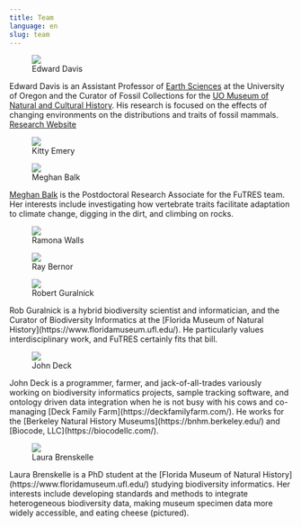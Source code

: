 ```yaml
---
title: Team
language: en
slug: team 
---
```

<figure><img src="/media/ed.jpg"/><figcaption>Edward Davis</figcaption></figure>
Edward Davis is an Assistant Professor of <a href="https://earthsciences.uoregon.edu/">Earth Sciences</a> at the University of Oregon and the Curator of Fossil Collections for the <a href="https://natural-history.uoregon.edu/">UO Museum of Natural and Cultural History</a>. His research is focused on the effects of changing environments on the distributions and traits of fossil mammals. <a href="https://blogs.uoregon.edu/vertpaleo/">Research Website</a>

<figure><img src="/media/kitty150.jpg"/><figcaption>Kitty Emery</figcaption></figure>

<figure><img src="/media/mabalk.png"/><figcaption>Meghan Balk</figcaption></figure>
<a href="https://sites.google.com/view/megbalk">Meghan Balk</a> is the Postdoctoral Research Associate for the FuTRES team. Her interests include investigating how vertebrate traits facilitate adaptation to climate change, digging in the dirt, and climbing on rocks. 

<figure><img src="/media/ramona150.jpg"/><figcaption>Ramona Walls</figcaption></figure>

<figure><img src="/media/ray150.jpg"/><figcaption>Ray Bernor</figcaption></figure>

<figure><img src="/media/rob150.jpg"/><figcaption>Robert Guralnick</figcaption></figure>
Rob Guralnick is a hybrid biodiversity scientist and informatician, and the Curator of Biodiversity Informatics at the [Florida Museum of Natural History](https://www.floridamuseum.ufl.edu/).  He particularly values interdisciplinary work, and FuTRES certainly fits that bill.

<figure><img src="/media/john150.jpg"/><figcaption>John Deck</figcaption></figure>
John Deck is a programmer, farmer, and jack-of-all-trades variously working on biodiversity informatics projects, sample tracking software, and ontology driven data integration when he is not busy with his cows and co-managing [Deck Family Farm](https://deckfamilyfarm.com/).  He works for the [Berkeley Natural History Museums](https://bnhm.berkeley.edu/) and [Biocode, LLC](https://biocodellc.com/).

<figure><img src="/media/Laura150.jpg"/><figcaption>Laura Brenskelle</figure>
Laura Brenskelle is a PhD student at the [Florida Museum of Natural History](https://www.floridamuseum.ufl.edu/) studying biodiversity informatics. Her interests include developing standards and methods to integrate heterogeneous biodiversity data, making museum specimen data more widely accessible, and eating cheese (pictured).
